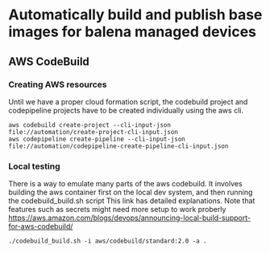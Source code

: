 # Automatically build and publish base images for balena managed devices

## AWS CodeBuild

### Creating AWS resources
Until we have a proper cloud formation script, the codebuild project and codepipeline projects have
to be created individually using the aws cli.

```
aws codebuild create-project --cli-input-json file://automation/create-project-cli-input.json
aws codepipeline create-pipeline --cli-input-json file://automation/codepipeline-create-pipeline-cli-input.json
```

### Local testing
There is a way to emulate many parts of the aws codebuild. It involves building the aws container first on the local dev
system, and then running the codebuild_build.sh script
This link has detailed explanations. Note that features such as secrets might need more setup to work proberly
https://aws.amazon.com/blogs/devops/announcing-local-build-support-for-aws-codebuild/

```
./codebuild_build.sh -i aws/codebuild/standard:2.0 -a .
```
